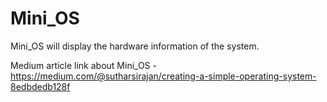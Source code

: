 # Mini_OS
Mini_OS will display the hardware information of the system.

Medium article link about Mini_OS - https://medium.com/@sutharsirajan/creating-a-simple-operating-system-8edbdedb128f 
